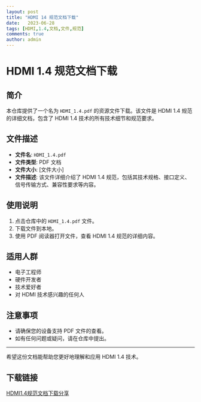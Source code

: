 ```yaml
---
layout: post
title: "HDMI 14 规范文档下载"
date:   2023-06-28
tags: [HDMI,1.4,文档,文件,规范]
comments: true
author: admin
---
```

# HDMI 1.4 规范文档下载

## 简介

本仓库提供了一个名为 `HDMI_1.4.pdf` 的资源文件下载。该文件是 HDMI 1.4 规范的详细文档，包含了 HDMI 1.4 技术的所有技术细节和规范要求。

## 文件描述

- **文件名**: `HDMI_1.4.pdf`
- **文件类型**: PDF 文档
- **文件大小**: [文件大小]
- **文件描述**: 该文件详细介绍了 HDMI 1.4 规范，包括其技术规格、接口定义、信号传输方式、兼容性要求等内容。

## 使用说明

1. 点击仓库中的 `HDMI_1.4.pdf` 文件。
2. 下载文件到本地。
3. 使用 PDF 阅读器打开文件，查看 HDMI 1.4 规范的详细内容。

## 适用人群

- 电子工程师
- 硬件开发者
- 技术爱好者
- 对 HDMI 技术感兴趣的任何人

## 注意事项

- 请确保您的设备支持 PDF 文件的查看。
- 如有任何问题或疑问，请在仓库中提出。

---

希望这份文档能帮助您更好地理解和应用 HDMI 1.4 技术。

## 下载链接

[HDMI1.4规范文档下载分享](https://pan.quark.cn/s/1581bb94872e)